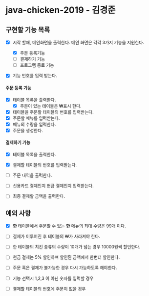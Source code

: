 # java-chicken-2019 - 김경준

## 구현할 기능 목록

- [x] 시작 할때, 메인화면을 출력한다. 메인 화면은 각각 3가지 기능을 지원한다.
  - [x] 주문 등록기능
  - [ ] 결제하기 기능
  - [ ] 프로그램 종료 기능
- [x] 기능 번호를 입력 받는다.


#### 주문 등록 기능

- [x] 테이블 목록을 출력한다.
  - [x] 주문이 있는 테이블은 ₩표시 한다.
- [x] 테이블을 주문할 테이블의 번호를 입력받는다.
- [x] 주문할 메뉴를 입력받는다.
- [x] 메뉴의 수량을 입력한다.
- [x] 주문을 생성한다.

#### 결제하기 기능

- [x] 테이블 목록을 출력한다.
- [x] 결제할 테이블의 번호를 입력받는다.
- [ ] 주문 내역을 출력한다.
- [ ] 신용카드 결제인지 현금 결제인지 입력받는다.
- [ ] 최종 결제할 금액을 출력한다.



## 예외 사항

- [x] **한** 테이블에서 주문할 수 있는 **한** 메뉴의 최대 수량은 99개 이다.
- [ ] 결제가 이루어진 후 테이블의 ₩가 사라져야 한다.
- [ ] 한 테이블의 치킨 종류의 수량이 10개가 넘는 경우 10000원씩 할인한다.
- [ ] 현금 걸제는 5% 할인하며 할인된 금액에서 한번더 할인한다.
- [ ] 주문 혹은 결제가 불가능한 경우 다시 가능하도록 해야한다.
- [ ] 기능 선택시 1,2,3 이 아닌 숫자를 입력할 경우 
- [ ] 결제할 테이블의 번호에 주문이 없을 경우

 